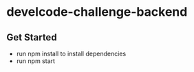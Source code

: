 # develcode-challenge-backend

## Get Started
- run npm install to install dependencies
- run npm start